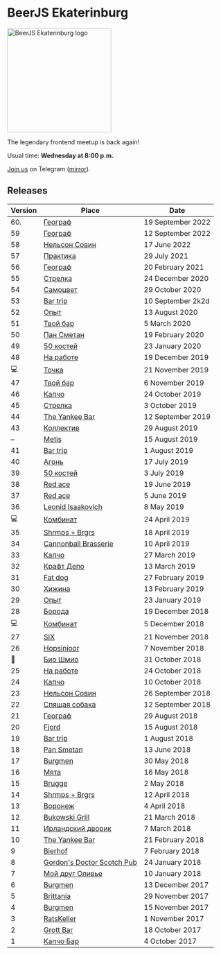 # BeerJS Ekaterinburg

<img src="https://github.com/beerjs/ekb/blob/master/logo.png?raw=true" alt="BeerJS Ekaterinburg logo" width="240" height="240" />

The legendary frontend meetup is back again!

Usual time: **Wednesday at 8:00 p.m.**

[Join us](https://t.me/beerjs_ekb) on Telegram ([mirror](https://teleg.run/beerjs_ekb)).

## Releases

Version | Place                                                       | Date
--------|-------------------------------------------------------------|------------------
60.     | [Географ](https://github.com/beerjs/ekb/issues/78)          | 19 September 2022
59      | [Географ](https://github.com/beerjs/ekb/issues/77)          | 12 September 2022
58      | [Нельсон Совин](https://github.com/beerjs/ekb/issues/76)    | 17 June 2022
57      | [Практика](https://github.com/beerjs/ekb/issues/75)         | 29 July 2021
56      | [Географ](https://github.com/beerjs/ekb/issues/74)          | 20 February 2021
55      | [Стрелка](https://github.com/beerjs/ekb/issues/73)          | 24 December 2020
54      | [Самоцвет](https://github.com/beerjs/ekb/issues/71)         | 29 October 2020
53      | [Bar trip](https://github.com/beerjs/ekb/issues/69)         | 10 September 2k2d
52      | [Опыт](https://github.com/beerjs/ekb/issues/68)             | 13 August 2020
51      | [Твой бар](https://github.com/beerjs/ekb/issues/66)         | 5 March 2020
50      | [Пан Сметан](https://github.com/beerjs/ekb/issues/64)       | 19 February 2020
49      | [50 костей](https://github.com/beerjs/ekb/issues/62)        | 23 January 2020
48      | [На работе](https://github.com/beerjs/ekb/issues/61)        | 19 December 2019
💻      | [Точка](https://github.com/beerjs/ekb/issues/60)            | 21 November 2019
47      | [Твой бар](https://github.com/beerjs/ekb/issues/59)         | 6 November 2019
46      | [Капчо](https://github.com/beerjs/ekb/issues/54)            | 24 October 2019
45      | [Стрелка](https://github.com/beerjs/ekb/issues/52)          | 3 October 2019
44      | [The Yankee Bar](https://github.com/beerjs/ekb/issues/51)   | 12 September 2019
43      | [Коллектив](https://github.com/beerjs/ekb/issues/50)        | 29 August 2019
–       | [Metis](https://github.com/beerjs/ekb/issues/49)            | 15 August 2019
41      | [Bar trip](https://github.com/beerjs/ekb/issues/48)         | 1 August 2019
40      | [Агонь](https://github.com/beerjs/ekb/issues/46)            | 17 July 2019
39      | [50 костей](https://github.com/beerjs/ekb/issues/45)        | 3 July 2019
38      | [Red ace](https://github.com/beerjs/ekb/issues/44)          | 19 June 2019
37      | [Red ace](https://github.com/beerjs/ekb/issues/43)          | 5 June 2019
36      | [Leonid Isaakovich](https://github.com/beerjs/ekb/issues/41) | 8 May 2019
💻      | [Комбинат](https://github.com/beerjs/ekb/issues/40)         | 24 April 2019
35      | [Shrmps + Brgrs](https://github.com/beerjs/ekb/issues/39)   | 18 April 2019
34      | [Cannonball Brasserie](https://github.com/beerjs/ekb/issues/38) | 10 April 2019
33      | [Капчо](https://github.com/beerjs/ekb/issues/36)            | 27 March 2019
32      | [Крафт Депо](https://github.com/beerjs/ekb/issues/35)       | 13 March 2019
31      | [Fat dog](https://github.com/beerjs/ekb/issues/34)          | 27 February 2019
30      | [Хижина](https://github.com/beerjs/ekb/issues/33)           | 13 February 2019
29      | [Опыт](https://github.com/beerjs/ekb/issues/32)             | 23 January 2019
28      | [Борода](https://github.com/beerjs/ekb/issues/31)           | 19 December 2018
💻      | [Комбинат](https://github.com/beerjs/ekb/issues/30)         | 5 December 2018
27      | [SIX](https://github.com/beerjs/ekb/issues/29)              | 21 November 2018 
26      | [Hopsinjoor](https://github.com/beerjs/ekb/issues/28)       | 7 November 2018
🍷      | [Био Шмио](https://github.com/beerjs/ekb/issues/27)         | 31 October 2018
25      | [На работе](https://github.com/beerjs/ekb/issues/26)        | 24 October 2018
24      | [Капчо](https://github.com/beerjs/ekb/issues/25)            | 10 October 2018
23      | [Нельсон Совин](https://github.com/beerjs/ekb/issues/23)    | 26 September 2018
22      | [Спящая собака](https://github.com/beerjs/ekb/issues/22)    | 12 September 2018
21      | [Географ](https://github.com/beerjs/ekb/issues/21)          | 29 August 2018
20      | [Fjord](https://github.com/beerjs/ekb/issues/20)            | 15 August 2018
19      | [Bar trip](https://github.com/beerjs/ekb/issues/19)         | 1 August 2018
18      | [Pan Smetan](https://github.com/beerjs/ekb/issues/18)       | 13 June 2018
17      | [Burgmen](https://github.com/beerjs/ekb/issues/17)          | 30 May 2018
16      | [Мята](https://github.com/beerjs/ekb/issues/16)             | 16 May 2018
15      | [Brugge](https://github.com/beerjs/ekb/issues/15)           | 2 May 2018
14      | [Shrmps + Brgrs](https://github.com/beerjs/ekb/issues/14)   | 12 April 2018
13      | [Воронеж](https://github.com/beerjs/ekb/issues/13)          | 4 April 2018
12      | [Bukowski Grill](https://github.com/beerjs/ekb/issues/12)   | 21 March 2018
11      | [Ирландский дворик](https://github.com/beerjs/ekb/issues/11)| 7 March 2018
10      | [The Yankee Bar](https://github.com/beerjs/ekb/issues/10)   | 21 February 2018
9       | [Bierhof](https://github.com/beerjs/ekb/issues/9)           | 7 February 2018
8       | [Gordon's Doctor Scotch Pub](https://github.com/beerjs/ekb/issues/8) | 24 January 2018
7       | [Мой друг Оливье](https://github.com/beerjs/ekb/issues/7)   | 10 January 2018
6       | [Burgmen](https://github.com/beerjs/ekb/issues/6)           | 13 December 2017
5       | [Brittania](https://github.com/beerjs/ekb/issues/5)         | 29 November 2017
4       | [Burgmen](https://github.com/beerjs/ekb/issues/4)           | 15 November 2017
3       | [RatsKeller](https://github.com/beerjs/ekb/issues/3)        | 1 November 2017
2       | [Grott Bar](https://github.com/beerjs/ekb/issues/2)         | 18 October 2017
1       | [Капчо Бар](https://github.com/beerjs/ekb/issues/1)         | 4 October 2017
